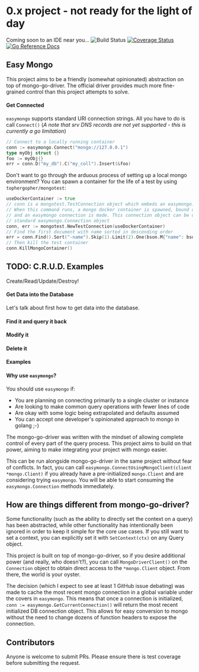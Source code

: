 # 0.x project - not ready for the light of day
Coming soon to an IDE near you...
![Build Status](https://github.com/TopherGopher/easymongo/workflows/Go/badge.svg?branch=master) [![Coverage Status](https://coveralls.io/repos/github/TopherGopher/easymongo/badge.svg?branch=master)](https://coveralls.io/github/TopherGopher/easymongo?branch=master) [![Go Reference Docs](https://pkg.go.dev/badge/github.com/tophergopher/easymongo.svg)](https://pkg.go.dev/github.com/tophergopher/easymongo)

## Easy Mongo
This project aims to be a friendly (somewhat opinionated) abstraction on top of mongo-go-driver. The official driver provides much more fine-grained control than this project attempts to solve.

#### Get Connected
`easymongo` supports standard URI connection strings. All you have to do is call `Connect()`
(_A note that srv DNS records are not yet supported - this is currently
a go limitation_)
```go
// Connect to a locally running container
conn := easymongo.Connect("mongo://127.0.0.1")
type myObj struct {}
foo := myObj{}
err = conn.D("my_db").C("my_coll").Insert(&foo)
```
Don't want to go through the arduous process of setting up a local mongo environment?
You can spawn a container for the life of a test by using `tophergopher/mongotest`:
```go
useDockerContainer := true
// conn is a mongotest.TestConnection object which embeds an easymongo.Connection object
// When this command runs, a mongo docker container is spawned, bound on any available port
// and an easymongo connection is made. This connection object can be used just like a
// standard easymongo.Connection object
conn, err := mongotest.NewTestConnection(useDockerContainer)
// Find the first document with name sorted in descending order
err = conn.Find().Sort("-name").Skip(1).Limit(2).One(bson.M{"name": bson.M{"$ne": nil}})
// Then kill the test container
conn.KillMongoContainer()
```

## TODO: C.R.U.D. Examples
Create/Read/Update/Destroy!
#### Get Data into the Database
Let's talk about first how to get data into the database.
#### Find it and query it back
#### Modify it
#### Delete it
#### Examples



#### Why use `easymongo`?
You should use `easymongo` if:
- You are planning on connecting primarily to a single cluster or instance
- Are looking to make common query operations with fewer lines of code
- Are okay with some logic being extrapolated and defaults assumed
- You can accept one developer's opinionated approach to mongo in golang ;-)

The mongo-go-driver was written with the mindset of allowing complete control of every part of the query process. This project aims to build on that power, aiming to make integrating your project with mongo easier.

This can be run alongside mongo-go-driver in the same project without fear of conflicts. In fact, you can call `easymongo.ConnectUsingMongoClient(client *mongo.Client)` if you already have a pre-initialized `mongo.Client` and are considering trying `easymongo`. You will be able to start consuming the `easymongo.Connection` methods immediately.

## How are things different from mongo-go-driver?
Some functionality (such as the ability to directly set the context on a query) has been abstracted, while other functionality has intentionally been ignored in order to keep it simple for the core use cases. If you still want to set a context, you can explicitly set it with `SetContext(ctx)` on any Query object.

This project is built on top of mongo-go-driver, so if you desire additional power (and really, who doesn't?), you can call `MongoDriverClient()` on the `Connection` object to obtain direct access to the `*mongo.Client` object. From there, the world is your oyster.

The decision (which I expect to see at least 1 GitHub issue debating) was made to cache the most recent mongo connection in a global variable under the covers in `easymongo`. This means that once a connection is initialized, `conn := easymongo.GetCurrentConnection()` will return the most recent initialized DB connection object. This allows for easy conversion to mongo without the need to change dozens of function headers to expose the connection.

## Contributors
Anyone is welcome to submit PRs. Please ensure there is test coverage before submitting the request.
